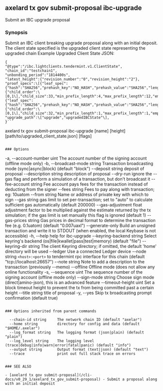 ## axelard tx gov submit-proposal ibc-upgrade

Submit an IBC upgrade proposal

### Synopsis

Submit an IBC client breaking upgrade proposal along with an initial deposit.
The client state specified is the upgraded client state representing the upgraded chain
Example Upgraded Client State JSON:

````
{
"@type":"/ibc.lightclients.tendermint.v1.ClientState",
"chain_id":"testchain1",
"unbonding_period":"1814400s",
"latest_height":{"revision_number":"0","revision_height":"2"},
"proof_specs":\[{"leaf_spec":{"hash":"SHA256","prehash_key":"NO_HASH","prehash_value":"SHA256","length":"VAR_PROTO","prefix":"AA=="},"inner_spec":{"child_order":\[0,1\],"child_size":33,"min_prefix_length":4,"max_prefix_length":12,"empty_child":null,"hash":"SHA256"},"max_depth":0,"min_depth":0},{"leaf_spec":{"hash":"SHA256","prehash_key":"NO_HASH","prehash_value":"SHA256","length":"VAR_PROTO","prefix":"AA=="},"inner_spec":{"child_order":\[0,1\],"child_size":32,"min_prefix_length":1,"max_prefix_length":1,"empty_child":null,"hash":"SHA256"},"max_depth":0,"min_depth":0}\],
"upgrade_path":\["upgrade","upgradedIBCState"\],
}```

````

axelard tx gov submit-proposal ibc-upgrade [name] [height] [path/to/upgraded_client_state.json] [flags]

```

### Options

```

-a, --account-number uint The account number of the signing account (offline mode only)
-b, --broadcast-mode string Transaction broadcasting mode (sync|async|block) (default "block")
--deposit string deposit of proposal
--description string description of proposal
--dry-run ignore the --gas flag and perform a simulation of a transaction, but don't broadcast it
--fee-account string Fee account pays fees for the transaction instead of deducting from the signer
--fees string Fees to pay along with transaction; eg: 10uatom
--from string Name or address of private key with which to sign
--gas string gas limit to set per-transaction; set to "auto" to calculate sufficient gas automatically (default 200000)
--gas-adjustment float adjustment factor to be multiplied against the estimate returned by the tx simulation; if the gas limit is set manually this flag is ignored (default 1)
--gas-prices string Gas prices in decimal format to determine the transaction fee (e.g. 0.1uatom) (default "0.007uaxl")
--generate-only Build an unsigned transaction and write it to STDOUT (when enabled, the local Keybase is not accessible)
-h, --help help for ibc-upgrade
--keyring-backend string Select keyring's backend (os|file|kwallet|pass|test|memory) (default "file")
--keyring-dir string The client Keyring directory; if omitted, the default 'home' directory will be used
--ledger Use a connected Ledger device
--node string `<host>:<port>` to tendermint rpc interface for this chain (default "tcp://localhost:26657")
--note string Note to add a description to the transaction (previously --memo)
--offline Offline mode (does not allow any online functionality
-s, --sequence uint The sequence number of the signing account (offline mode only)
--sign-mode string Choose sign mode (direct|amino-json), this is an advanced feature
--timeout-height uint Set a block timeout height to prevent the tx from being committed past a certain height
--title string title of proposal
-y, --yes Skip tx broadcasting prompt confirmation (default true)

```

### Options inherited from parent commands

```

      --chain-id string     The network chain ID (default "axelar")
      --home string         directory for config and data (default "$HOME/.axelar")
      --log_format string   The logging format (json|plain) (default "plain")
      --log_level string    The logging level (trace|debug|info|warn|error|fatal|panic) (default "info")
      --output string       Output format (text|json) (default "text")
      --trace               print out full stack trace on errors

```

### SEE ALSO

- [axelard tx gov submit-proposal](/cli-docs/v0_29_1/axelard_tx_gov_submit-proposal) - Submit a proposal along with an initial deposit
```

